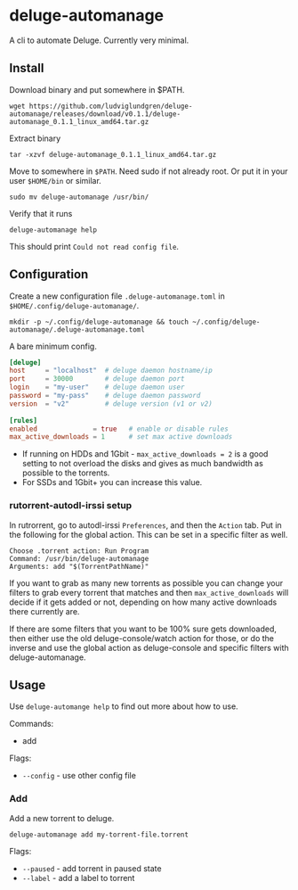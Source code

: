 # deluge-automanage

A cli to automate Deluge. Currently very minimal.

## Install

Download binary and put somewhere in $PATH.

    wget https://github.com/ludviglundgren/deluge-automanage/releases/download/v0.1.1/deluge-automanage_0.1.1_linux_amd64.tar.gz

Extract binary

    tar -xzvf deluge-automanage_0.1.1_linux_amd64.tar.gz

Move to somewhere in `$PATH`. Need sudo if not already root. Or put it in your user `$HOME/bin` or similar.

    sudo mv deluge-automanage /usr/bin/

Verify that it runs

    deluge-automanage help

This should print `Could not read config file`.

## Configuration

Create a new configuration file `.deluge-automanage.toml` in `$HOME/.config/deluge-automanage/`.

    mkdir -p ~/.config/deluge-automanage && touch ~/.config/deluge-automanage/.deluge-automanage.toml

A bare minimum config.

```toml
[deluge]
host     = "localhost"  # deluge daemon hostname/ip
port     = 30000        # deluge daemon port
login    = "my-user"    # deluge daemon user
password = "my-pass"    # deluge daemon password
version  = "v2"         # deluge version (v1 or v2)
 
[rules]
enabled              = true   # enable or disable rules
max_active_downloads = 1      # set max active downloads
```

* If running on HDDs and 1Gbit - `max_active_downloads = 2` is a good setting to not overload the disks and gives as much bandwidth as possible to the torrents. 
* For SSDs and 1Gbit+ you can increase this value.

### rutorrent-autodl-irssi setup

In rutrorrent, go to autodl-irssi `Preferences`, and then the `Action` tab. Put in the following for the global action. This can be set in a specific filter as well.

```
Choose .torrent action: Run Program
Command: /usr/bin/deluge-automanage
Arguments: add "$(TorrentPathName)"
```

If you want to grab as many new torrents as possible you can change your filters to grab every torrent that matches and then `max_active_downloads` will decide if it gets added or not, depending on how many active downloads there currently are.

If there are some filters that you want to be 100% sure gets downloaded, then either use the old deluge-console/watch action for those, or do the inverse and use the global action as deluge-console and specific filters with deluge-automanage.

## Usage

Use `deluge-automange help` to find out more about how to use.

Commands:
  - add

Flags:
  * `--config` - use other config file

### Add

Add a new torrent to deluge.

    deluge-automanage add my-torrent-file.torrent

Flags:
  * `--paused` - add torrent in paused state
  * `--label` - add a label to torrent
